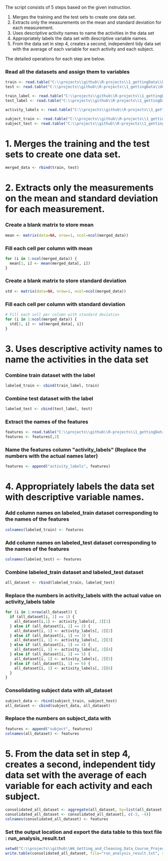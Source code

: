 The script consists of 5 steps based on the given instruction.

1. Merges the training and the test sets to create one data set.
2. Extracts only the measurements on the mean and standard deviation for each measurement. 
3. Uses descriptive activity names to name the activities in the data set
4. Appropriately labels the data set with descriptive variable names. 
5. From the data set in step 4, creates a second, independent tidy data set with the average of each variable for each activity and each subject.

The detailed operations for each step are below. 


### Read all the datasets and assign them to variables
```R
train <- read.table("C:\\projects\\github\\R-projects\\1_gettingData\\UCI HAR Dataset\\train\\X_train.txt")
test <- read.table("C:\\projects\\github\\R-projects\\1_gettingData\\UCI HAR Dataset\\test\\X_test.txt")

train_label <- read.table("C:\\projects\\github\\R-projects\\1_gettingData\\UCI HAR Dataset\\train\\y_train.txt")
test_label <- read.table("C:\\projects\\github\\R-projects\\1_gettingData\\UCI HAR Dataset\\test\\y_test.txt")

activity_labels <- read.table("C:\\projects\\github\\R-projects\\1_gettingData\\UCI HAR Dataset\\activity_labels.txt")

subject_train <- read.table("C:\\projects\\github\\R-projects\\1_gettingData\\UCI HAR Dataset\\train\\subject_train.txt")
subject_test <- read.table("C:\\projects\\github\\R-projects\\1_gettingData\\UCI HAR Dataset\\test\\subject_test.txt")
```

# 1. Merges the training and the test sets to create one data set.
```R
merged_data <- rbind(train, test)
```

# 2. Extracts only the measurements on the mean and standard deviation for each measurement. 

### Create a blank matrix to store mean
```R
mean <- matrix(data=NA, nrow=1, ncol=ncol(merged_data))
```

### Fill each cell per column with mean
```R
for (i in 1:ncol(merged_data)) {
  mean[1, i] <- mean(merged_data[, i])
}
```

### Create a blank matrix to store standard deviation
```R
std <- matrix(data=NA, nrow=1, ncol=ncol(merged_data))
```

### Fill each cell per column with standard deviation
```R
# Fill each cell per column with standard deviation
for (i in 1:ncol(merged_data)) {
  std[1, i] <- sd(merged_data[, i])
}
```

# 3. Uses descriptive activity names to name the activities in the data set

### Combine train dataset with the label
```R
labeled_train <- cbind(train_label, train)
```

### Combine test dataset with the label
```R
labeled_test <- cbind(test_label, test)
```

### Extract the names of the features
```R
features <- read.table("C:\\projects\\github\\R-projects\\1_gettingData\\UCI HAR Dataset\\features.txt")
features <- features[,2]
```

### Name the features column "activity_labels" (Replace the numbers with the actual names later)
```R
features <- append("activity_labels", features)
```

# 4. Appropriately labels the data set with descriptive variable names. 

### Add column names on labeled_train dataset corresponding to the names of the features
```R
colnames(labeled_train) <- features
```

### Add column names on labeled_test dataset corresponding to the names of the features
```R
colnames(labeled_test) <- features
```

### Combine labeled_train dataset and labeled_test dataset
```R
all_dataset <- rbind(labeled_train, labeled_test)
```

### Replace the numbers in activity_labels with the actual value on activity_labels table
```R
for (i in 1:nrow(all_dataset)) {
  if (all_dataset[i, 1] == 1) {
    all_dataset[i,1] <- activity_labels[, 2][1]
  } else if (all_dataset[i, 1] == 2) {
    all_dataset[i, 1] <- activity_labels[, 2][2]
  } else if (all_dataset[i, 1] == 3) {
    all_dataset[i, 1] <- activity_labels[, 2][3]
  } else if (all_dataset[i, 1] == 4) {
    all_dataset[i, 1] <- activity_labels[, 2][4]
  } else if (all_dataset[i, 1] == 5) {
    all_dataset[i, 1] <- activity_labels[, 2][5]
  } else if (all_dataset[i, 1] == 6) {
    all_dataset[i, 1] <- activity_labels[, 2][6]
  }
}
```

### Consolidating subject data with all_dataset
```R
subject_data <- rbind(subject_train, subject_test)
all_dataset <- cbind(subject_data, all_dataset)
```

### Replace the numbers on subject_data with 
```R
features <- append("subject", features)
colnames(all_dataset) <- features
```

# 5. From the data set in step 4, creates a second, independent tidy data set with the average of each variable for each activity and each subject.
```R
consolidated_all_dataset <- aggregate(all_dataset, by=list(all_dataset[, 1], all_dataset[, 2]), FUN=mean, na.rm=TRUE)
consolidated_all_dataset <- consolidated_all_dataset[, c(-3, -4)]
colnames(consolidated_all_dataset) <- features
```

### Set the output location and export the data table to this text file : run_analysis_result.txt
```R
setwd("C:\\projects\\github\\W4_Getting_and_Cleaning_Data_Course_Project")
write.table(consolidated_all_dataset, file="run_analysis_result.txt", row.name=FALSE)
```
